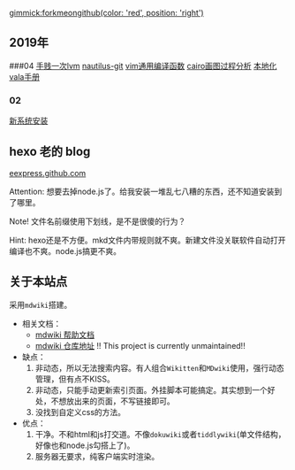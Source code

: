 [gimmick:forkmeongithub(color: 'red', position: 'right')](https://github.com/eexpress/wiki)

## 2019年

###04
[手贱一次lvm](blog/2019-04-07-lvm.md)
[nautilus-git](blog/2019-04-06-nautilus-git扩展.md)
[vim通用编译函数](blog/2019-04-02-vim动态执行编译.md)
[cairo画图过程分析](blog/2019-04-01-cairo画图过程分析.md)
[本地化vala手册](blog/2019-04-02-本地化vala手册.md)
### 02
[新系统安装](blog/2019-02-13-新系统安装.md)

## hexo 老的 blog
[eexpress.github.com](https://eexpress.github.io)

Attention: 想要去掉node.js了。给我安装一堆乱七八糟的东西，还不知道安装到了哪里。

Note! 文件名前缀使用下划线，是不是很傻的行为？

Hint: hexo还是不方便。mkd文件内带规则就不爽。新建文件没关联软件自动打开编译也不爽。node.js搞更不爽。

## 关于本站点

采用`mdwiki`搭建。

- 相关文档：
	- [mdwiki 帮助文档](https://dynalon.github.io/mdwiki/#!tutorials/github.md)
	- [mdwiki 仓库地址](https://github.com/Dynalon/mdwiki/) !! This project is currently unmaintained!!
- 缺点：
	1. 非动态，所以无法搜索内容。有人组合`Wikitten`和`MDwiki`使用，强行动态管理，但有点不KISS。
	1. 非动态，只能手动更新索引页面。外挂脚本可能搞定。其实想到一个好处，不想放出来的页面，不写链接即可。
	1. 没找到自定义css的方法。
- 优点：
	1. 干净。不和html和js打交道。不像`dokuwiki`或者`tiddlywiki`(单文件结构，好像也和node.js勾搭上了)。
	1. 服务器无要求，纯客户端实时渲染。
